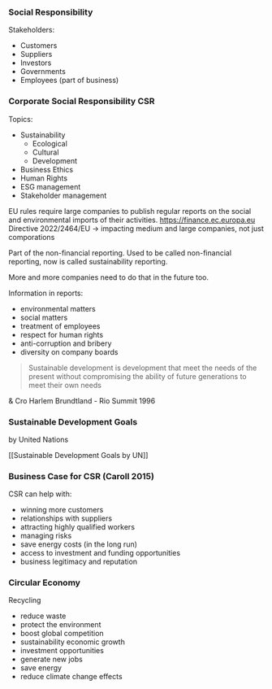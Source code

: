 ### Social Responsibility
Stakeholders:
- Customers
- Suppliers
- Investors
- Governments
- Employees (part of business)
### Corporate Social Responsibility CSR
Topics:
- Sustainability
	- Ecological
	- Cultural
	- Development
- Business Ethics
- Human Rights
- ESG management
- Stakeholder management

EU rules require large companies to publish regular reports on the social and environmental imports of their activities.
https://finance.ec.europa.eu
Directive 2022/2464/EU -> impacting medium and large companies, not just comporations

Part of the non-financial reporting. Used to be called non-financial reporting, now is called sustainability reporting.

More and more companies need to do that in the future too.

Information in reports:
- environmental matters
- social matters 
- treatment of employees
- respect for human rights
- anti-corruption and bribery
- diversity on company boards

> Sustainable development is development that meet the needs of the present without compromising the ability of future generations to meet their own needs

&amp; Cro Harlem Brundtland - Rio Summit 1996
### Sustainable Development Goals
by United Nations

[[Sustainable Development Goals by UN]]
### Business Case for CSR (Caroll 2015)
CSR can help with:
- winning more customers
- relationships with suppliers
- attracting highly qualified workers
- managing risks
- save energy costs (in the long run)
- access to investment and funding opportunities
- business legitimacy and reputation
### Circular Economy
Recycling
- reduce waste
- protect the environment
- boost global competition
- sustainability economic growth
- investment opportunities
- generate new jobs
- save energy
- reduce climate change effects